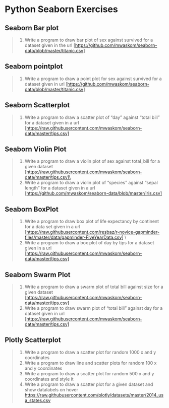 # Python Seaborn Exercises

## Seaborn Bar plot
> 1. Write a program to draw bar plot of sex against survived for a dataset given in the url
[https://github.com/mwaskom/seaborn-data/blob/master/titanic.csv]

## Seaborn pointplot
> 1. Write a program to draw a point plot for sex against survived for a dataset given in url
[https://github.com/mwaskom/seaborn-data/blob/master/titanic.csv]

## Seaborn Scatterplot
> 1. Write a program to draw a scatter plot of “day” against “total bill” for a dataset given in a url
[https://raw.githubusercontent.com/mwaskom/seaborn-data/master/tips.csv]

## Seaborn Violin Plot
> 1. Write a program to draw a violin plot of sex against total_bill for a given dataset
[https://raw.githubusercontent.com/mwaskom/seaborn-data/master/tips.csv]\
> 2. Write a program to draw a violin plot of “species” against “sepal length” for a dataset given
in a url
[https://github.com/mwaskom/seaborn-data/blob/master/iris.csv]

## Seaborn BoxPlot
> 1. Write a program to draw box plot of life expectancy by continent for a data set given in a url
[https://raw.githubusercontent.com/resbaz/r-novice-gapminder-files/master/data/gapminder-FiveYearData.csv] \
> 2. Write a program to draw a box plot of day by tips for a dataset given in a url
[https://raw.githubusercontent.com/mwaskom/seaborn-data/master/tips.csv]

## Seaborn Swarm Plot
> 1. Write a program to draw a swarm plot of total bill against size for a given dataset
[https://raw.githubusercontent.com/mwaskom/seaborn-data/master/tips.csv]
> 2. Write a program to draw swarm plot of “total bill” against day for a dataset given in url
[https://raw.githubusercontent.com/mwaskom/seaborn-data/master/tips.csv]

## Plotly Scatterplot
> 1. Write a program to draw a scatter plot for random 1000 x and y coordinates
> 2. Write a program to draw line and scatter plots for random 100 x and y coordinates
> 3. Write a program to draw a scatter plot for random 500 x and y coordinates and style it
> 4. Write a program to draw a scatter plot for a given dataset and show datalabels on hover
https://raw.githubusercontent.com/plotly/datasets/master/2014_usa_states.csv